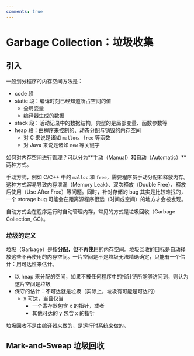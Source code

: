 ```yaml
---
comments: true
---
```


# Garbage Collection：垃圾收集

## 引入

一般划分程序的内存空间方法是：

- code 段
- static 段：编译时刻已经知道所占空间的值
  - 全局变量
  - 编译器生成的数据
- stack 段：活动记录中的数据结构，典型的是局部变量、函数参数等
- heap 段：由程序来控制的、动态分配与销毁的内存空间
  - 对 C 来说是诸如 `malloc`、`free` 等函数
  - 对 Java 来说是诸如 `new` 等关键字

如何对内存空间进行管理？可以分为**手动（Manual）**和**自动（Automatic）**两种方式。

手动方式，例如 C/C++ 中的 `malloc` 和 `free`，需要程序员手动分配和释放内存。这种方式容易导致内存泄漏（Memory Leak）、双次释放（Double Free）、释放后使用（Use After Free）等问题。同时，针对存储的 bug 其实是比较难找的，一个 storage bug 可能会在距离源程序很远（时间或空间）的地方才会被发现。

自动方式会在程序运行时自动管理内存，常见的方式是垃圾回收（Garbage Collection, GC）。

### 垃圾的定义

垃圾（Garbage）是指**分配，但不再使用**的内存空间。垃圾回收的目标是自动释放这些不再使用的内存空间。一片空间是不是垃圾无法精确确定，只能有一个估计：用可达性来估计。

- 以 heap 来分配的空间，如果不被任何程序中的指针链所能够访问到，则认为这片空间是垃圾
- 保守的估计：不可达就是垃圾（实际上，垃圾有可能是可达的）
    - x 可达，当且仅当
        - 一个寄存器包含 x 的指针，或者
        - 其他可达的 y 包含 x 的指针

垃圾回收不是由编译器来做的，是运行时系统来做的。

## Mark-and-Sweap 垃圾回收